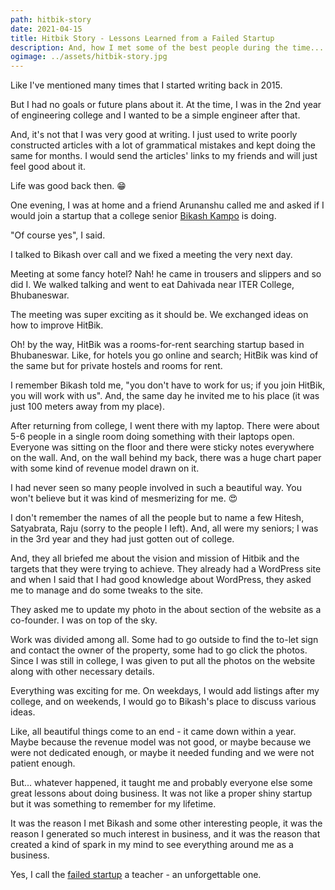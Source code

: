 ```yaml
---
path: hitbik-story
date: 2021-04-15
title: Hitbik Story - Lessons Learned from a Failed Startup
description: And, how I met some of the best people during the time...
ogimage: ../assets/hitbik-story.jpg
---
```


Like I've mentioned many times that I started writing back in 2015.

But I had no goals or future plans about it. At the time, I was in the 2nd year of engineering college and I wanted to be a simple engineer after that.

And, it's not that I was very good at writing. I just used to write poorly constructed articles with a lot of grammatical mistakes and kept doing the same for months. I would send the articles' links to my friends and will just feel good about it.

Life was good back then. 😁

One evening, I was at home and a friend Arunanshu called me and asked if I would join a startup that a college senior [Bikash Kampo](https://bikashkampo.com) is doing.

"Of course yes", I said.

I talked to Bikash over call and we fixed a meeting the very next day.

Meeting at some fancy hotel? Nah! he came in trousers and slippers and so did I. We walked talking and went to eat Dahivada near ITER College, Bhubaneswar.

The meeting was super exciting as it should be. We exchanged ideas on how to improve HitBik.

Oh! by the way, HitBik was a rooms-for-rent searching startup based in Bhubaneswar. Like, for hotels you go online and search; HitBik was kind of the same but for private hostels and rooms for rent.

I remember Bikash told me, "you don't have to work for us; if you join HitBik, you will work with us". And, the same day he invited me to his place (it was just 100 meters away from my place).

After returning from college, I went there with my laptop. There were about 5-6 people in a single room doing something with their laptops open. Everyone was sitting on the floor and there were sticky notes everywhere on the wall. And, on the wall behind my back, there was a huge chart paper with some kind of revenue model drawn on it.

I had never seen so many people involved in such a beautiful way. You won't believe but it was kind of mesmerizing for me. 😍

I don't remember the names of all the people but to name a few Hitesh, Satyabrata, Raju (sorry to the people I left). And, all were my seniors; I was in the 3rd year and they had just gotten out of college.

And, they all briefed me about the vision and mission of Hitbik and the targets that they were trying to achieve. They already had a WordPress site and when I said that I had good knowledge about WordPress, they asked me to manage and do some tweaks to the site.

They asked me to update my photo in the about section of the website as a co-founder. I was on top of the sky.

Work was divided among all. Some had to go outside to find the to-let sign and contact the owner of the property, some had to go click the photos. Since I was still in college, I was given to put all the photos on the website along with other necessary details.

Everything was exciting for me. On weekdays, I would add listings after my college, and on weekends, I would go to Bikash's place to discuss various ideas.

Like, all beautiful things come to an end - it came down within a year. Maybe because the revenue model was not good, or maybe because we were not dedicated enough, or maybe it needed funding and we were not patient enough.

But... whatever happened, it taught me and probably everyone else some great lessons about doing business. It was not like a proper shiny startup but it was something to remember for my lifetime.

It was the reason I met Bikash and some other interesting people, it was the reason I generated so much interest in business, and it was the reason that created a kind of spark in my mind to see everything around me as a business.

Yes, I call the [failed startup](https://100.exposed/failed-startups-2020/) a teacher - an unforgettable one.